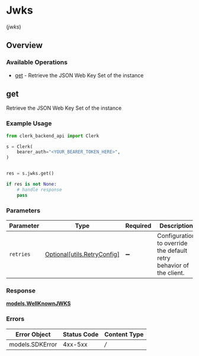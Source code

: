 # Jwks
(*jwks*)

## Overview

### Available Operations

* [get](#get) - Retrieve the JSON Web Key Set of the instance

## get

Retrieve the JSON Web Key Set of the instance

### Example Usage

```python
from clerk_backend_api import Clerk

s = Clerk(
    bearer_auth="<YOUR_BEARER_TOKEN_HERE>",
)


res = s.jwks.get()

if res is not None:
    # handle response
    pass

```

### Parameters

| Parameter                                                           | Type                                                                | Required                                                            | Description                                                         |
| ------------------------------------------------------------------- | ------------------------------------------------------------------- | ------------------------------------------------------------------- | ------------------------------------------------------------------- |
| `retries`                                                           | [Optional[utils.RetryConfig]](../../models/utils/retryconfig.md)    | :heavy_minus_sign:                                                  | Configuration to override the default retry behavior of the client. |

### Response

**[models.WellKnownJWKS](../../models/wellknownjwks.md)**

### Errors

| Error Object    | Status Code     | Content Type    |
| --------------- | --------------- | --------------- |
| models.SDKError | 4xx-5xx         | */*             |
